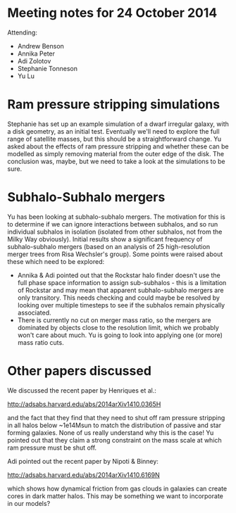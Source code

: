 Meeting notes for 24 October 2014
=================================

Attending:
- Andrew Benson
- Annika Peter
- Adi Zolotov
- Stephanie Tonneson
- Yu Lu

# Ram pressure stripping simulations

Stephanie has set up an example simulation of a dwarf irregular galaxy, with a disk geometry, as an initial test. Eventually we'll need to explore the full range of satellite masses, but this should be a straightforward change. Yu asked about the effects of ram pressure stripping and whether these can be modelled as simply removing material from the outer edge of the disk. The conclusion was, maybe, but we need to take a look at the simulations to be sure. 

# Subhalo-Subhalo mergers

Yu has been looking at subhalo-subhalo mergers. The motivation for this is to determine if we can ignore interactions between subhalos, and so run individual subhalos in isolation (isolated from other subhalos, not from the Milky Way obviously). Initial results show a significant frequency of subhalo-subhalo mergers (based on an analysis of 25 high-resolution merger trees from Risa Wechsler's group). Some points were raised about these which need to be explored:
- Annika & Adi pointed out that the Rockstar halo finder doesn't use the full phase space information to assign sub-subhalos - this is a limitation of Rockstar and may mean that apparent subhalo-subhalo mergers are only transitory. This needs checking and could maybe be resolved by looking over multiple timesteps to see if the subhalos remain physically associated.
- There is currently no cut on merger mass ratio, so the mergers are dominated by objects close to the resolution limit, which we probably won't care about much. Yu is going to look into applying one (or more) mass ratio cuts.

# Other papers discussed

We discussed the recent paper by Henriques et al.:

http://adsabs.harvard.edu/abs/2014arXiv1410.0365H

and the fact that they find that they need to shut off ram pressure stripping in all halos below ~1e14Msun to match the distribution of passive and star forming galaxies. None of us really understand why this is the case! Yu pointed out that they claim a strong constraint on the mass scale at which ram pressure must be shut off.

Adi pointed out the recent paper by Nipoti & Binney:

http://adsabs.harvard.edu/abs/2014arXiv1410.6169N

which shows how dynamical friction from gas clouds in galaxies can create cores in dark matter halos. This may be something we want to incorporate in our models?